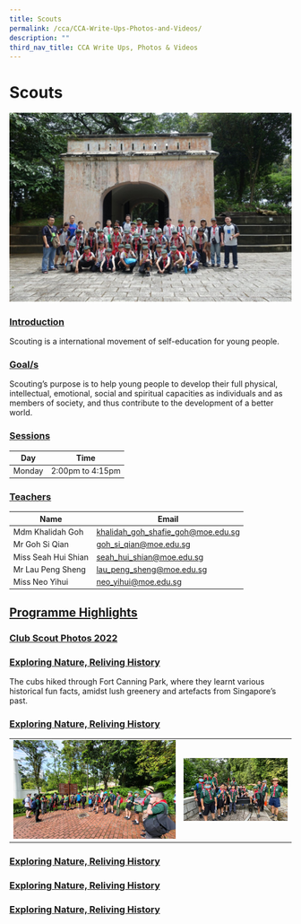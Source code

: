 ```yaml
---
title: Scouts
permalink: /cca/CCA-Write-Ups-Photos-and-Videos/
description: ""
third_nav_title: CCA Write Ups, Photos & Videos
---
```

# Scouts
![](/images/Cca/Scouts/1.jpg)

### <b><u>Introduction</u></b>

Scouting is a international movement of self-education for young people.

### <b><u>Goal/s</u></b>

Scouting’s purpose is to help young people to develop their full physical, intellectual, emotional, social and spiritual capacities as individuals and as members of society, and thus contribute to the development of a better world.


### <b><u>Sessions</u></b>

| Day    | Time             |
|--------|------------------|
| Monday | 2:00pm to 4:15pm |

### <b><u>Teachers</u></b>

| Name                | Email                              |
|---------------------|------------------------------------|
| Mdm Khalidah Goh    | [khalidah\_goh\_shafie\_goh@moe.edu.sg](mailto:khalidah_goh_shafie_goh@moe.edu.sg) |
| Mr Goh Si Qian      | [goh\_si\_qian@moe.edu.sg](mailto:goh_si_qian@moe.edu.sg)            |
| Miss Seah Hui Shian | [seah\_hui\_shian@moe.edu.sg](mailto:seah_hui_shian@moe.edu.sg)          |
| Mr Lau Peng Sheng   | [lau\_peng\_sheng@moe.edu.sg](mailto:lau_peng_sheng@moe.edu.sg)          |
| Miss Neo Yihui      | [neo\_yihui@moe.edu.sg](mailto:neo_yihui@moe.edu.sg)               |

## <b><u>Programme Highlights</u></b>

### <b><u>Club Scout Photos 2022</u></b>

### <b><u>Exploring Nature, Reliving History</u></b>

The cubs hiked through Fort Canning Park, where they learnt various historical fun facts, amidst lush greenery and artefacts from Singapore’s past.

### <b><u>Exploring Nature, Reliving History</u></b>

|   |   |
|---|---|
| ![](/images/Cca/Scouts/Picture1.png)  | ![](/images/Cca/Scouts/Picture2.jpg)  |

### <b><u>Exploring Nature, Reliving History</u></b>

### <b><u>Exploring Nature, Reliving History</u></b>

### <b><u>Exploring Nature, Reliving History</u></b>

